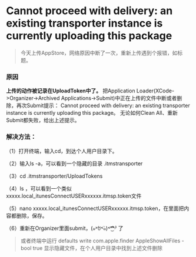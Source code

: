 # Cannot proceed with delivery: an existing transporter instance is currently uploading this package  

>今天上传AppStore，网络原因中断了一次，重新上传遇到个报错，如标题。

### 原因 
**上传的动作被记录在UploadToken中了。**
把Application Loader(XCode->Organizer->Archived Applications->Submit)中正在上传的文件中断或者删除，再次Submit提示：
Cannot proceed with delivery: an existing transporter instance is currently uploading this package。
无论如何Clean All、重新Submit都失败，给出上述提示。

### 解决方法：
（1）打开终端，输入cd，到达个人用户目录下。

（2）输入ls -a，可以看到一个隐藏的目录 .itmstransporter

（3）cd .itmstransporter/UploadTokens

（4）ls ，可以看到一个类似xxxxx.local_itunesConnectUSERxxxxxx.itmsp.token文件

（5）nano  xxxxx.local_itunesConnectUSERxxxxxx.itmsp.token，在里面把内容都删除，保存。

（6）重新在Organizer里面submit，(๑˃́ꇴ˂̀๑)˂ᵒ͜͡ᵏᵎ⁾ 了


>或者终端中运行
>defaults write com.apple.finder AppleShowAllFiles -bool true
>显示隐藏文件，在个人用户目录中找到上述文件删除

